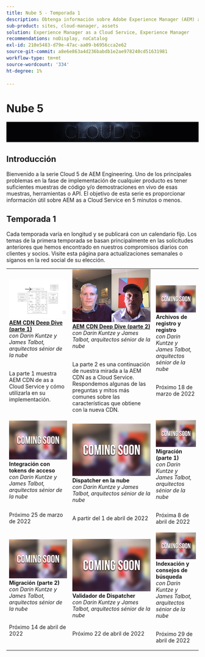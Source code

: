 ```yaml
---
title: Nube 5 - Temporada 1
description: Obtenga información sobre Adobe Experience Manager (AEM) as a Cloud Service de los propios ingenieros expertos del Adobe que lo construyen y los servicios expertos que lo ofrecen.
sub-product: sites, cloud-manager, assets
solution: Experience Manager as a Cloud Service, Experience Manager
recommendations: noDisplay, noCatalog
exl-id: 210e5483-d79e-47ac-aa09-b6956cca2e62
source-git-commit: a8e6e863a4d236babdb1e2ae978240cd51631981
workflow-type: tm+mt
source-wordcount: '334'
ht-degree: 1%

---
```


# Nube 5

![AEM serie de expertos](./imgs/masthead.png)

## Introducción

Bienvenido a la serie Cloud 5 de AEM Engineering. Uno de los principales problemas en la fase de implementación de cualquier producto es tener suficientes muestras de código y/o demostraciones en vivo de esas muestras, herramientas o API. El objetivo de esta serie es proporcionar información útil sobre AEM as a Cloud Service en 5 minutos o menos.

## Temporada 1

Cada temporada varía en longitud y se publicará con un calendario fijo. Los temas de la primera temporada se basan principalmente en las solicitudes anteriores que hemos encontrado en nuestros compromisos diarios con clientes y socios. Visite esta página para actualizaciones semanales o síganos en la red social de su elección.

<table>
  <tr>
   <td>
      <a href="./cloud5-aem-cdn-part1.md">
      <img alt="AEM CDN Parte 1" src="./imgs/001-thumb.png"/>
      </a>
      <div>
         <a href="./cloud5-aem-cdn-part1.md"><strong>AEM CDN Deep Dive (parte 1)</strong></a>         
         <br/><em>con Darin Kuntze y James Talbot, arquitectos sénior de la nube</em>
      </div>
      <p>
        <br/>
         La parte 1 muestra AEM CDN de as a Cloud Service y cómo utilizarla en su implementación.
      </p>
     </td>   
     <td>
      <a href="./cloud5-aem-cdn-part2.md">
         <img alt="AEM CDN Parte 2" src="./imgs/002-thumb.png"/>
      </a>
      <div>
         <a href="./cloud5-aem-cdn-part2.md"><strong>AEM CDN Deep Dive (parte 2)</strong></a>
         <br/><em>con Darin Kuntze y James Talbot, arquitectos sénior de la nube</em>
      </div>
      <p>
        <br/>
         La parte 2 es una continuación de nuestra mirada a la AEM CDN as a Cloud Service. Respondemos algunas de las preguntas y mitos más comunes sobre las características que obtiene con la nueva CDN.
      </p>
   </td>
     <td>
      <img alt="Archivos de registro y registro" src="./imgs/coming-soon.png"/>
      <div>
         <strong>Archivos de registro y registro</strong>
         <br/><em>con Darin Kuntze y James Talbot, arquitectos sénior de la nube</em>
      </div>
      <p>
        <br/>
         Próximo 18 de marzo de 2022
      </p>
   </td> 
  </tr>
  <tr>
   <td>
      <img alt="Tokens de acceso" src="./imgs/coming-soon.png"/>
      <div>
        <strong>Integración con tokens de acceso</strong>        
         <br/><em>con Darin Kuntze y James Talbot, arquitectos sénior de la nube</em>
      </div>
      <p>
        <br/>
         Próximo 25 de marzo de 2022
      </p>
     </td>   
     <td>
      <img alt="Dispatcher en la nube" src="./imgs/coming-soon.png"/>
      <div>
         <strong>Dispatcher en la nube</strong>
         <br/><em>con Darin Kuntze y James Talbot, arquitectos sénior de la nube</em>
      </div>
      <p>
        <br/>
         A partir del 1 de abril de 2022
      </p>
   </td>
     <td>
      <img alt="Migración (parte 1)" src="./imgs/coming-soon.png"/>
      <div>
         <strong>Migración (parte 1)</strong>
         <br/><em>con Darin Kuntze y James Talbot, arquitectos sénior de la nube</em>
      </div>
      <p>
        <br/>
         Próxima 8 de abril de 2022
      </p>
   </td> 
  </tr>
<tr>
   <td>
      <img alt="Migración (parte 2)" src="./imgs/coming-soon.png"/>
      <div>
        <strong>Migración (parte 2)</strong>        
         <br/><em>con Darin Kuntze y James Talbot, arquitectos sénior de la nube</em>
      </div>
      <p>
        <br/>
         Próximo 14 de abril de 2022
      </p>
     </td>   
     <td>
      <img alt="Validador de Dispatcher" src="./imgs/coming-soon.png"/>
      <div>
         <strong>Validador de Dispatcher</strong>
         <br/><em>con Darin Kuntze y James Talbot, arquitectos sénior de la nube</em>
      </div>
      <p>
        <br/>
         Próximo 22 de abril de 2022
      </p>
   </td>
     <td>
      <img alt="Indexación y consejos de búsqueda" src="./imgs/coming-soon.png"/>
      <div>
         <strong>Indexación y consejos de búsqueda</strong>
         <br/><em>con Darin Kuntze y James Talbot, arquitectos sénior de la nube</em>
      </div>
      <p>
        <br/>
         Próximo 29 de abril de 2022
      </p>
   </td> 
  </tr>
</table>
